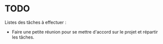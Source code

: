 # TODO

Listes des tâches à effectuer :

 - Faire une petite réunion pour se mettre d'accord sur le projet et répartir les tâches. 
